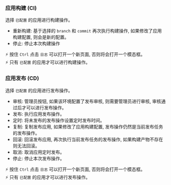 ### 应用构建 (CI)

选择 `已配置` 的应用进行构建操作。

* 重新构建: 基于选择的 `branch` 和 `commit` 再次执行构建操作, 如果修改了应用构建配置, 则会是新的配置。
* 停止: 停止本次构建操作

⚡ 按住 `Ctrl` 点击 `日志` 可以打开一个新页面, 否则将会打开一个模态框。  
⚡ 只有 `已配置` 的应用才可以进行构建操作。

### 应用发布 (CD)

选择 `已配置` 的应用进行发布操作。

* 审核: 管理员按钮, 如果该环境配置了发布审核, 则需要管理员进行审核, 审核通过后才可以进行发布操作。
* 发布: 执行应用发布操作。
* 定时: 将未发布的发布操作设置定时发布时间。
* 复制: 复制发布应用, 如果修改了应用构建配置, 发布操作仍然是当前发布任务的发布操作。
* 回滚: 回滚发布应用, 再次执行当前发布任务的发布操作, 如果构建产物不存在则无法回滚。
* 取消: 取消应用定时发布。
* 停止: 停止本次发布操作。

⚡ 按住 `Ctrl` 点击 `日志` 可以打开一个新页面, 否则将会打开一个模态框。  
⚡ 只有 `已配置` 的应用才可以进行发布操作。  


